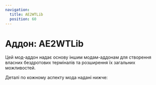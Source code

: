 ```yaml
---
navigation:
  title: AE2WTLib
  position: 60
---
```


# Аддон: AE2WTLib

Цей мод-аддон надає основу іншим модам-аддонам для створення власних бездротових терміналів та розширення їх загальних можливостей.

Деталі по кожному аспекту мода надані нижче:

<CategoryIndex category="ae2wtlib" />
